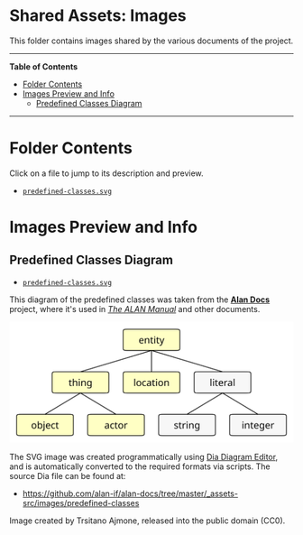 # Shared Assets: Images

This folder contains images shared by the various documents of the project.


-----

**Table of Contents**

<!-- MarkdownTOC autolink="true" bracket="round" autoanchor="false" lowercase="only_ascii" uri_encoding="true" levels="1,2,3" -->

- [Folder Contents](#folder-contents)
- [Images Preview and Info](#images-preview-and-info)
    - [Predefined Classes Diagram](#predefined-classes-diagram)

<!-- /MarkdownTOC -->

-----

# Folder Contents

Click on a file to jump to its description and preview.

- [`predefined-classes.svg`][predefined-classes]


# Images Preview and Info

## Predefined Classes Diagram

- [`predefined-classes.svg`][predefined-classes.svg]

This diagram of the predefined classes was taken from the __[Alan Docs]__ project, where it's used in _[The ALAN Manual]_ and other documents.

![predefined-classes.svg][predefined-classes.svg]

The SVG image was created programmatically using [Dia Diagram Editor], and is automatically converted to the required formats via scripts.
The source Dia file can be found at:

-  https://github.com/alan-if/alan-docs/tree/master/_assets-src/images/predefined-classes

Image created by Trsitano Ajmone, released into the public domain (CC0).

<!-----------------------------------------------------------------------------
                               REFERENCE LINKS
------------------------------------------------------------------------------>

[Dia]: http://dia-installer.de/ "Visit Dia's website"
[Dia Diagram Editor]: http://dia-installer.de/ "Visit Dia's website"

[Alan Docs]: https://github.com/alan-if/alan-docs "Visit the Alan Docs project on GitHub"
[The ALAN Manual]: http://htmlpreview.github.io/?https://github.com/alan-if/alan-docs/blob/master/manual/manual.html "Live HTML preview of the ALAN Manual"

<!-- Internal Links -->

[predefined-classes]: #predefined-classes-diagram
[predefined-classes src]: ../../_assets-src/images/predefined-classes/

[predefined-classes.svg]: ./predefined-classes.svg


<!-- EOF -->
